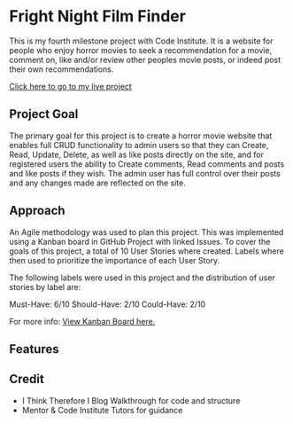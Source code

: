 # Fright Night Film Finder

This is my fourth milestone project with Code Institute. It is a website for people who enjoy horror movies to seek a recommendation for a movie, comment on, like and/or review other peoples movie posts, or indeed post their own recommendations.

[Click here to go to my live project](https://fnff-app-762333af5e41.herokuapp.com/)

## Project Goal

The primary goal for this project is to create a horror movie website that enables full CRUD functionality to admin users so that they can Create, Read, Update, Delete, as well as like posts directly on the site, and for registered users the ability to Create comments, Read comments and posts and like posts if they wish. The admin user has full control over their posts and any changes made are reflected on the site.

## Approach

An Agile methodology was used to plan this project. This was implemented using a Kanban board in GitHub Project with linked Issues. To cover the goals of this project, a total of 10 User Stories where created. Labels where then used to prioritize the importance of each User Story.

The following labels were used in this project and the distribution of user stories by label are:

Must-Have: 6/10
Should-Have: 2/10
Could-Have: 2/10

For more info: [View Kanban Board here.](https://github.com/users/Ger-23/projects/7)

## Features



## Credit

- I Think Therefore I Blog Walkthrough for code and structure
- Mentor & Code Institute Tutors for guidance